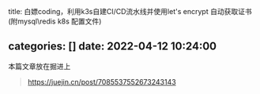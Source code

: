 title: 白嫖coding，利用k3s自建CI/CD流水线并使用let's encrypt 自动获取证书(附mysql\redis k8s 配置文件)

categories: []
date: 2022-04-12 10:24:00
---

本篇文章放在掘进上  
> https://juejin.cn/post/7085537552673243143
